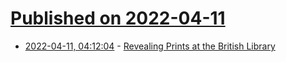 # [Published on 2022-04-11](index.md)

* [2022-04-11, 04:12:04](https://news.ycombinator.com/item?id=30984577) - [Revealing Prints at the British Library](https://blogs.bl.uk/untoldlives/2022/03/revealing-prints-at-the-british-library.html)
